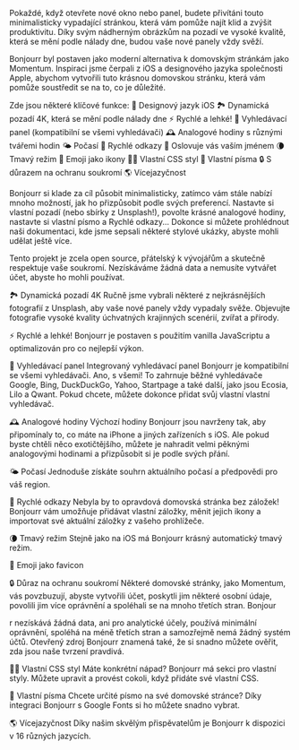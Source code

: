 Pokaždé, když otevřete nové okno nebo panel, budete přivítáni touto minimalisticky vypadající stránkou, která vám pomůže najít klid a zvýšit produktivitu. Díky svým nádherným obrázkům na pozadí ve vysoké kvalitě, která se mění podle nálady dne, budou vaše nové panely vždy svěží.

Bonjourr byl postaven jako moderní alternativa k domovským stránkám jako Momentum. Inspiraci jsme čerpali z iOS a designového jazyka společnosti Apple, abychom vytvořili tuto krásnou domovskou stránku, která vám pomůže soustředit se na to, co je důležité.

Zde jsou některé klíčové funkce: 🍏 Designový jazyk iOS 🏞 Dynamická pozadí 4K, která se mění podle nálady dne ⚡️ Rychlé a lehké! 🔎 Vyhledávací panel (kompatibilní se všemi vyhledávači) 🕰 Analogové hodiny s různými tvářemi hodin 🌤 Počasí 🔗 Rychlé odkazy 👋 Oslovuje vás vaším jménem 🌘 Tmavý režim 🥖 Emoji jako ikony 🧑‍💻 Vlastní CSS styl 📝 Vlastní písma 🔒 S důrazem na ochranu soukromí 🌎 Vícejazyčnost

Bonjourr si klade za cíl působit minimalisticky, zatímco vám stále nabízí mnoho možností, jak ho přizpůsobit podle svých preferencí. Nastavte si vlastní pozadí (nebo sbírky z Unsplash!), povolte krásné analogové hodiny, nastavte si vlastní písmo a Rychlé odkazy... Dokonce si můžete prohlédnout naši dokumentaci, kde jsme sepsali některé stylové ukázky, abyste mohli udělat ještě více.

Tento projekt je zcela open source, přátelský k vývojářům a skutečně respektuje vaše soukromí. Nezískáváme žádná data a nemusíte vytvářet účet, abyste ho mohli používat.

🏞 Dynamická pozadí 4K Ručně jsme vybrali některé z nejkrásnějších fotografií z Unsplash, aby vaše nové panely vždy vypadaly svěže. Objevujte fotografie vysoké kvality úchvatných krajinných scenérií, zvířat a přírody.

⚡️ Rychlé a lehké! Bonjourr je postaven s použitím vanilla JavaScriptu a optimalizován pro co nejlepší výkon.

🔎 Vyhledávací panel Integrovaný vyhledávací panel Bonjourr je kompatibilní se všemi vyhledávači. Ano, s všemi! To zahrnuje běžné vyhledávače Google, Bing, DuckDuckGo, Yahoo, Startpage a také další, jako jsou Ecosia, Lilo a Qwant. Pokud chcete, můžete dokonce přidat svůj vlastní vlastní vyhledávač.

🕰 Analogové hodiny Výchozí hodiny Bonjourr jsou navrženy tak, aby připomínaly to, co máte na iPhone a jiných zařízeních s iOS. Ale pokud byste chtěli něco exotičtějšího, můžete je nahradit velmi pěknými analogovými hodinami a přizpůsobit si je podle svých přání.

🌤 Počasí Jednoduše získáte souhrn aktuálního počasí a předpovědi pro váš region.

🔗 Rychlé odkazy Nebyla by to opravdová domovská stránka bez záložek! Bonjourr vám umožňuje přidávat vlastní záložky, měnit jejich ikony a importovat své aktuální záložky z vašeho prohlížeče.

🌘 Tmavý režim Stejně jako na iOS má Bonjourr krásný automatický tmavý režim.

🥖 Emoji jako favicon

🔒 Důraz na ochranu soukromí Některé domovské stránky, jako Momentum, vás povzbuzují, abyste vytvořili účet, poskytli jim některé osobní údaje, povolili jim více oprávnění a spoléhali se na mnoho třetích stran. Bonjour

r nezískává žádná data, ani pro analytické účely, používá minimální oprávnění, spoléhá na méně třetích stran a samozřejmě nemá žádný systém účtů. Otevřený zdroj Bonjourr znamená také, že si snadno můžete ověřit, zda jsou naše tvrzení pravdivá.

🧑‍💻 Vlastní CSS styl Máte konkrétní nápad? Bonjourr má sekci pro vlastní styly. Můžete upravit a provést cokoli, když přidáte své vlastní CSS.

📝 Vlastní písma Chcete určité písmo na své domovské stránce? Díky integraci Bonjourr s Google Fonts si ho můžete snadno vybrat.

🌎 Vícejazyčnost Díky našim skvělým přispěvatelům je Bonjourr k dispozici v 16 různých jazycích.
